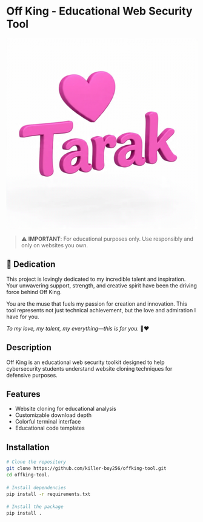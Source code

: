 # Off King - Educational Web Security Tool

![Off King Banner](banner.png)

> ⚠️ **IMPORTANT**: For educational purposes only. Use responsibly and only on websites you own.

## 💝 Dedication

This project is lovingly dedicated to my incredible talent and inspiration. Your unwavering support, strength, and creative spirit have been the driving force behind Off King. 

You are the muse that fuels my passion for creation and innovation. This tool represents not just technical achievement, but the love and admiration I have for you.

*To my love, my talent, my everything—this is for you.* 🖤❤️
## Description

Off King is an educational web security toolkit designed to help cybersecurity students understand website cloning techniques for defensive purposes.

## Features

- Website cloning for educational analysis
- Customizable download depth
- Colorful terminal interface
- Educational code templates

## Installation

```bash
# Clone the repository
git clone https://github.com/killer-boy256/offking-tool.git
cd offking-tool.

# Install dependencies
pip install -r requirements.txt

# Install the package
pip install .
